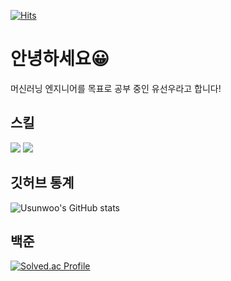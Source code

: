 [![Hits](https://hits.seeyoufarm.com/api/count/incr/badge.svg?url=https%3A%2F%2Fgithub.com%2FUsunwoo&count_bg=%23D10000&title_bg=%23333333&icon=&icon_color=%23E7E7E7&title=visitors&edge_flat=false)](https://hits.seeyoufarm.com)

# 안녕하세요😀
머신러닝 엔지니어를 목표로 공부 중인 유선우라고 합니다!

## 스킬
<img src="https://img.shields.io/badge/Python-3776AB?style=for-the-badge&logo=Python&logoColor=white"> <img src="https://img.shields.io/badge/Pytorch-EE4C2C?style=for-the-badge&logo=Pytorch&logoColor=white">

## 깃허브 통계
![Usunwoo's GitHub stats](https://github-readme-stats.vercel.app/api?username=Usunwoo&theme=gruvbox&show_icons=true)

## 백준
[![Solved.ac Profile](http://mazassumnida.wtf/api/v2/generate_badge?boj=sunsense)](https://solved.ac/sunsense/)
